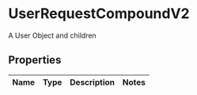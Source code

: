 

# UserRequestCompoundV2

A User Object and children

## Properties

| Name | Type | Description | Notes |
|------------ | ------------- | ------------- | -------------|



